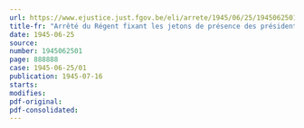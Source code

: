 ```yaml
---
url: https://www.ejustice.just.fgov.be/eli/arrete/1945/06/25/1945062501/justel
title-fr: "Arrêté du Régent fixant les jetons de présence des président et membres de la Commission d'Enquête"
date: 1945-06-25
source:
number: 1945062501
page: 888888
case: 1945-06-25/01
publication: 1945-07-16
starts:
modifies:
pdf-original:
pdf-consolidated:
---
```


